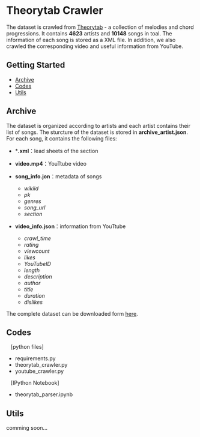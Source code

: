 # Theorytab Crawler

The dataset is crawled from [Theorytab] - a collection of melodies and chord progressions. It contains **4623** artists and **10148** songs in toal. The information of each song is stored as a XML file. In addition, we also crawled the corresponding video and useful information from YouTube.

## Getting Started

* [Archive](#Archive)
* [Codes](#Codes)
* [Utils](#Utils)

## Archive

The dataset is organized according to artists and each artist contains their list of songs. The sturcture of the dataset is stored in **archive_artist.json**. For each song, it contains the following files:
 
 - ***.xml**：lead sheets of the section
 - **video.mp4**：YouTtube video
 - **song_info.jon**：metadata of songs
    - *wikiid*
    - *pk*
    - *genres* 
    - *song_url* 
    - *section*

 - **video_info.json**：information from YouTtube
    - *crawl_time*
    - *rating*
    - *viewcount*
    - *likes*
    - *YouTubeID*
    - *length*
    - *description*
    - *author*
    - *title*
    - *duration*
    - *dislikes*

The complete dataset can be downloaded form [here].

## Codes

&nbsp;&nbsp;&nbsp;[python files]

 - requirements.py  
 - theorytab_crawler.py
 - youtube_crawler.py

&nbsp;&nbsp;&nbsp;[IPython Notebook]

 - theorytab_parser.ipynb

## Utils

comming soon...

[Theorytab]: https://www.hooktheory.com/theorytab
[here]: https://www.hooktheory.com/theorytab